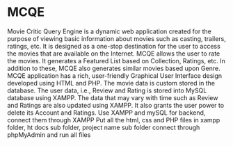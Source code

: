 # MCQE
Movie Critic Query Engine is a dynamic web application created for the purpose of viewing basic information about movies such as casting, trailers, ratings, etc. It is designed as a one-stop destination for the user to access the movies that are available on the Internet. MCQE allows the user to rate the movies. It generates a Featured List based on Collection, Ratings, etc. In addition to these, MCQE also generates similar movies based upon Genre. MCQE application has a rich, user-friendly Graphical User Interface design developed using HTML and PHP. The movie data is custom stored in the database. The user data, i.e., Review and Rating is stored into MySQL database using XAMPP. The data that may vary with time such as Review and Ratings are also updated using XAMPP. It also grants the user power to delete its Account and Ratings.
Use XAMPP and mySQL for backend, connect them through XAMPP
Put all the html, css and PHP files in xampp folder, ht docs sub folder, project name sub folder
connect through phpMyAdmin and run all files
